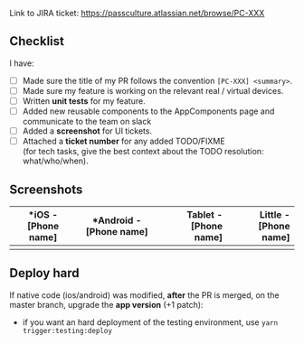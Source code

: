 Link to JIRA ticket: https://passculture.atlassian.net/browse/PC-XXX

## Checklist

I have:

- [ ] Made sure the title of my PR follows the convention `[PC-XXX] <summary>`.
- [ ] Made sure my feature is working on the relevant real / virtual devices.
- [ ] Written **unit tests** for my feature.
- [ ] Added new reusable components to the AppComponents page and communicate to the team on slack
- [ ] Added a **screenshot** for UI tickets.
- [ ] Attached a **ticket number** for any added TODO/FIXME \
       (for tech tasks, give the best context about the TODO resolution: what/who/when).

## Screenshots

| \*iOS - [Phone name] | \*Android - [Phone name] | Tablet - [Phone name] | Little - [Phone name] |
| -------------------- | :----------------------: | --------------------: | --------------------: |
|                      |                          |                       |                       |

## Deploy hard

If native code (ios/android) was modified, **after** the PR is merged, on the master branch, upgrade the **app version** (+1 patch):

- if you want an hard deployment of the testing environment, use `yarn trigger:testing:deploy`
